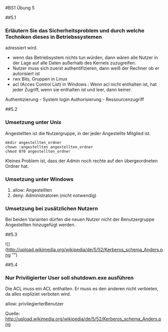 #BS1 Übung 5


##5.1

### Erläutern Sie das Sicherheitsproblem und durch welche Techniken dieses in Betriebssystemen 
adressiert wird.

- wenn das Betriebsystem nichts tun würden, dann wären alle Nutzer in der Lage auf alle Daten außerhalb des Kernels zuzugreifen.
- Nutzer muss sich zuerst authentifizieren, dann weiß der Rechner ob er autorisiert ist
- rwx Bits, Gruppen in Linux
- acl (Acces Control List) in Windows : Wenn acl nicht enthalten ist, hat jeder Zugriff, wenn sie enthalten ist und leer, dann keiner.

Authentizierung - System login
Authorisierung - Ressourcenzugriff

##5.2

### Umsetzung unter Unix

Angestellten ist die Nutzergruppe, in der jeder Angestellte Mitglied ist.
 
`mkdir angestellten_ordner`  
`chown :angestellten angestellten_ordner`  
`chmod 070 angestellten_ordner`  

Kleines Problem ist, dass der Admin noch rechte auf den übergeordneten Ordner hat.

### Umsetzung unter Windows

1. allow: Angestellten
2. deny: Administratoren (nicht notwendig)

### Umsetzung bei zusätzlichen Nutzern

Bei beiden Varianten dürfen die neuen Nutzer nicht der Benutzergruppe Angestellten hinzugefügt werden.

##5.3

![] (http://upload.wikimedia.org/wikipedia/de/5/52/Kerberos_schema_Anders.png "") 


##5.4

### Nur Priviligierter User soll shutdown.exe ausführen

Die ACL muss ein ACL enthalten. Er muss es den anderen nicht verbieten, da alles expliziet verboten wird.

allow: privilegierterBenutzer


Quelle: http://upload.wikimedia.org/wikipedia/de/5/52/Kerberos_schema_Anders.png
